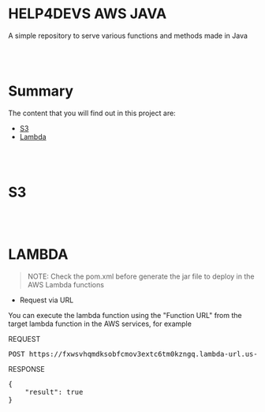 # HELP4DEVS AWS JAVA
A simple repository to serve various functions and methods made in Java

<br /><br />

# Summary

The content that you will find out in this project are:

- <a href="#s3">S3</a>
- <a href="#currency">Lambda</a>

<br /><br />

# S3


<br /><br />

# LAMBDA

> NOTE: Check the pom.xml before generate the jar file to deploy in the AWS Lambda functions

- Request via URL

You can execute the lambda function using the "Function URL" from the target lambda function in the AWS services, 
for example 

REQUEST
<pre>
POST https://fxwsvhqmdksobfcmov3extc6tm0kzngq.lambda-url.us-east-1.on.aws/
</pre>

RESPONSE
<pre>
{
    "result": true
}
</pre>

